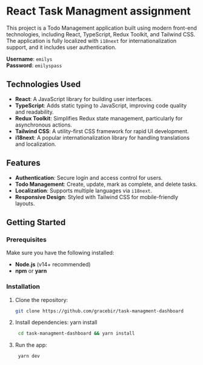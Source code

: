 <!-- @format -->

# React Task Managment assignment

This project is a Todo Management application built using modern front-end technologies, including React, TypeScript, Redux Toolkit, and Tailwind CSS. The application is fully localized with `i18next` for internationalization support, and it includes user authentication.

**Username**: `emilys`  
**Password**: `emilyspass`

## Technologies Used

- **React**: A JavaScript library for building user interfaces.
- **TypeScript**: Adds static typing to JavaScript, improving code quality and readability.
- **Redux Toolkit**: Simplifies Redux state management, particularly for asynchronous actions.
- **Tailwind CSS**: A utility-first CSS framework for rapid UI development.
- **i18next**: A popular internationalization library for handling translations and localization.

## Features

- **Authentication**: Secure login and access control for users.
- **Todo Management**: Create, update, mark as complete, and delete tasks.
- **Localization**: Supports multiple languages via `i18next`.
- **Responsive Design**: Styled with Tailwind CSS for mobile-friendly layouts.

## Getting Started

### Prerequisites

Make sure you have the following installed:

- **Node.js** (v14+ recommended)
- **npm** or **yarn**

### Installation

1. Clone the repository:

   ```bash
   git clone https://github.com/gracebir/task-managment-dashboard
   ```
2. Install dependencies:
yarn install
   ```bash
    cd task-managment-dashboard && yarn install
   ```
3. Run the app:
   ```bash
    yarn dev
   ```

